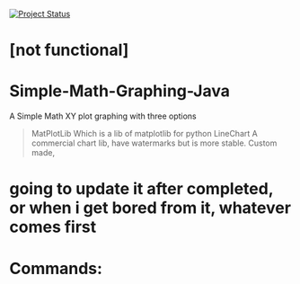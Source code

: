 [![Project Status](https://img.shields.io/badge/status-Alpha-yellow?style=flat-square)]()
# [not functional]
# Simple-Math-Graphing-Java
A Simple Math XY plot graphing with three options
> MatPlotLib
    Which is a lib of matplotlib for python
> LineChart
    A commercial chart lib, have watermarks but is more stable.
> Custom made, 
 
# going to update it after completed, or when i get bored from it, whatever comes first
    

# Commands:

